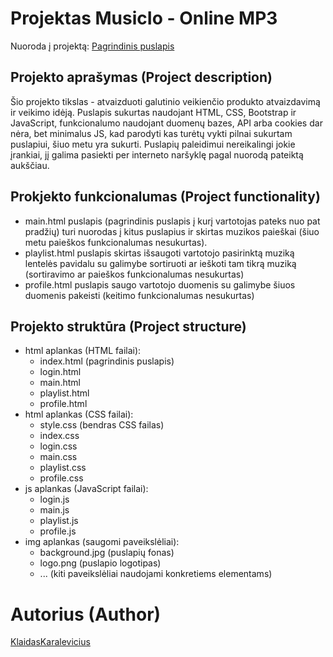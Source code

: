 # Projektas MusicIo - Online MP3

Nuoroda į projektą: [Pagrindinis puslapis](https://klaidaskaralevicius.github.io/Web_ND/html/index.html)

## Projekto aprašymas (Project description)

Šio projekto tikslas - atvaizduoti galutinio veikienčio produkto atvaizdavimą ir veikimo idėją. Puslapis sukurtas naudojant HTML, CSS, Bootstrap ir JavaScript, funkcionalumo naudojant duomenų bazes, API arba cookies dar nėra, bet minimalus JS, kad parodyti kas turėtų vykti pilnai sukurtam puslapiui, šiuo metu yra sukurti. Puslapių paleidimui nereikalingi jokie įrankiai, jį galima pasiekti per interneto naršyklę pagal nuorodą pateiktą aukščiau.

## Prokjekto funkcionalumas (Project functionality)

- main.html puslapis (pagrindinis puslapis į kurį vartotojas pateks nuo pat pradžių) turi nuorodas į kitus puslapius ir skirtas muzikos paieškai (šiuo metu paieškos funkcionalumas nesukurtas).
- playlist.html puslapis skirtas išsaugoti vartotojo pasirinktą muziką lentelės pavidalu su galimybe sortiruoti ar ieškoti tam tikrą muziką (sortiravimo ar paieškos funkcionalumas nesukurtas)
- profile.html puslapis saugo vartotojo duomenis su galimybe šiuos duomenis pakeisti (keitimo funkcionalumas nesukurtas)

## Projekto struktūra (Project structure)

- html aplankas (HTML failai):
	- index.html (pagrindinis puslapis)
	- login.html
	- main.html
	- playlist.html 
	- profile.html
- html aplankas (CSS failai):
	- style.css (bendras CSS failas)
 	- index.css
	- login.css
	- main.css
	- playlist.css
	- profile.css
- js aplankas (JavaScript failai):
	- login.js
	- main.js
	- playlist.js
	- profile.js
- img aplankas (saugomi paveikslėliai):
	- background.jpg (puslapių fonas)
 	- logo.png (puslapio logotipas)
  	- ... (kiti paveikslėliai naudojami konkretiems elementams) 

# Autorius (Author)

[KlaidasKaralevicius](https://github.com/KlaidasKaralevicius)
